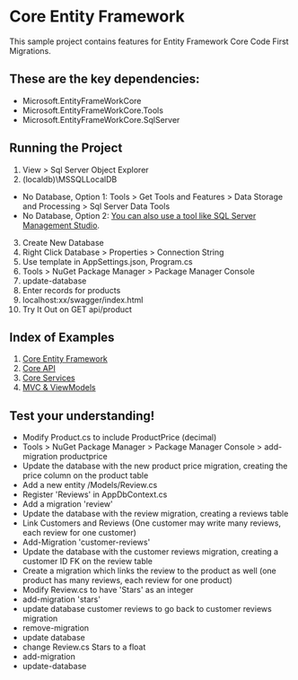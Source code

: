# Core Entity Framework
This sample project contains features for Entity Framework Core Code First Migrations. 

## These are the key dependencies:
- Microsoft.EntityFrameWorkCore
- Microsoft.EntityFrameWorkCore.Tools
- Microsoft.EntityFrameWorkCore.SqlServer

## Running the Project
1. View > Sql Server Object Explorer
2. (localdb)\MSSQLLocalDB
- No Database, Option 1: Tools > Get Tools and Features > Data Storage and Processing > Sql Server Data Tools
- No Database, Option 2: [You can also use a tool like SQL Server Management Studio](https://learn.microsoft.com/en-us/sql/ssms/download-sql-server-management-studio-ssms?view=sql-server-ver16).
3. Create New Database
4. Right Click Database > Properties > Connection String
5. Use template in AppSettings.json, Program.cs
6. Tools > NuGet Package Manager > Package Manager Console
7. update-database
8. Enter records for products
9. localhost:xx/swagger/index.html
10. Try It Out on GET api/product

## Index of Examples
1. [Core Entity Framework](https://github.com/christinebittle/CoreEntityFramework)
2. [Core API](https://github.com/christinebittle/CoreAPI)
3. [Core Services](https://github.com/christinebittle/CoreServices)
4. [MVC & ViewModels](https://github.com/christinebittle/OnlineStore)

## Test your understanding!
- Modify Product.cs to include ProductPrice (decimal)
- Tools > NuGet Package Manager > Package Manager Console > add-migration productprice
- Update the database with the new product price migration, creating the price column on the product table
- Add a new entity /Models/Review.cs
- Register 'Reviews' in AppDbContext.cs
- Add a migration 'review'
- Update the database with the review migration, creating a reviews table
- Link Customers and Reviews (One customer may write many reviews, each review for one customer)
- Add-Migration 'customer-reviews'
- Update the database with the customer reviews migration, creating a customer ID FK on the review table
- Create a migration which links the review to the product as well (one product has many reviews, each review for one product)
- Modify Review.cs to have 'Stars' as an integer
- add-migration 'stars'
- update database customer reviews to go back to customer reviews migration
- remove-migration
- update database
- change Review.cs Stars to a float
- add-migration
- update-database
